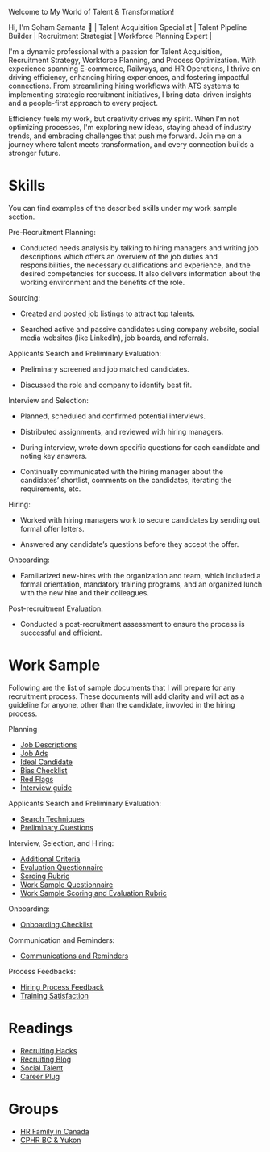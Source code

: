 Welcome to My World of Talent & Transformation!

Hi, I'm Soham Samanta 👋
| Talent Acquisition Specialist | Talent Pipeline Builder | Recruitment Strategist | Workforce Planning Expert | 

I'm a dynamic professional with a passion for Talent Acquisition, Recruitment Strategy, Workforce Planning, and Process Optimization. With experience spanning E-commerce, Railways, and HR Operations, I thrive on driving efficiency, enhancing hiring experiences, and fostering impactful connections. From streamlining hiring workflows with ATS systems to implementing strategic recruitment initiatives, I bring data-driven insights and a people-first approach to every project.

Efficiency fuels my work, but creativity drives my spirit. When I'm not optimizing processes, I'm exploring new ideas, staying ahead of industry trends, and embracing challenges that push me forward. Join me on a journey where talent meets transformation, and every connection builds a stronger future.

# Skills

You can find examples of the described skills under my work sample section.

Pre-Recruitment Planning: 

* Conducted needs analysis by talking to hiring managers and writing job descriptions which offers an overview of the job duties and responsibilities, the necessary qualifications and experience, and the 
  desired competencies for success. It also delivers information about the working environment and the benefits of the role.

Sourcing:

* Created and posted job listings to attract top talents.

* Searched active and passive candidates using company website, social media websites (like LinkedIn), job boards, and referrals.
   
Applicants Search and Preliminary Evaluation:

* Preliminary screened and job matched candidates. 
   
* Discussed the role and company to identify best fit.

Interview and Selection:

* Planned, scheduled and confirmed potential interviews.

* Distributed assignments, and reviewed with hiring managers. 

* During interview, wrote down specific questions for each candidate and noting key answers.

* Continually communicated with the hiring manager about the candidates’ shortlist, comments on the candidates, iterating the requirements, etc.

Hiring:

* Worked with hiring managers work to secure candidates by sending out formal offer letters.

* Answered any candidate’s questions before they accept the offer.

Onboarding:

* Familiarized new-hires with the organization and team, which included a formal orientation, mandatory training programs, and an organized lunch with the new hire and their colleagues. 

Post-recruitment Evaluation:

* Conducted a post-recruitment assessment to ensure the process is successful and efficient.

# Work Sample

Following are the list of sample documents that I will prepare for any recruitment process. These documents will add clarity and will act as a guideline for anyone, other than the candidate, invovled in the hiring process.

Planning

* [Job Descriptions](https://docs.google.com/document/d/14mk_dv5kgI_quutXavEvmjUv-h7mVoV_/edit?usp=drive_link&ouid=111857743893046045522&rtpof=true&sd=true)
* [Job Ads](https://docs.google.com/document/d/1FekkRZYyeOWihNBKitFEL8nIWM5507TF/edit?usp=drive_link&ouid=111857743893046045522&rtpof=true&sd=true)
* [Ideal Candidate](https://docs.google.com/document/d/1VKvYqALZA_iafClBvoNywlGNPa9oEIMI/edit?usp=drive_link&ouid=111857743893046045522&rtpof=true&sd=true)
* [Bias Checklist](https://docs.google.com/document/d/1vka7AQIq6X-TLYTplwOasIgH2mAIhSDX/edit?usp=sharing&ouid=111857743893046045522&rtpof=true&sd=true)
* [Red Flags](https://docs.google.com/document/d/1WppL4eVIPwtkeBQdfDbz7VKmql0q72f_/edit?usp=drive_link&ouid=111857743893046045522&rtpof=true&sd=true)
* [Interview guide](https://docs.google.com/document/d/1-E0zyUy5v0TAkF6oEws8HoRZ4H7diVuR/edit?usp=drive_link&ouid=111857743893046045522&rtpof=true&sd=true)

Applicants Search and Preliminary Evaluation:

* [Search Techniques](https://docs.google.com/document/d/12UWM91tOz8LlM7bL-EawhB7DXF5wBOCk/edit?usp=drive_link&ouid=111857743893046045522&rtpof=true&sd=true)
* [Preliminary Questions](https://docs.google.com/document/d/1xIfHC-ZDC4pRINIq_4WF1jZqPsumj0dw/edit?usp=drive_link&ouid=111857743893046045522&rtpof=true&sd=true)

Interview, Selection, and Hiring:

* [Additional Criteria](https://docs.google.com/document/d/1jMHn5ipOJfveiPyBF8E8AwNhgVzklw51/edit?usp=drive_link&ouid=111857743893046045522&rtpof=true&sd=true)
* [Evaluation Questionnaire](https://docs.google.com/document/d/175LZe_PeVXtWp1sJgJRjWYscerrKqnLR/edit?usp=drive_link&ouid=111857743893046045522&rtpof=true&sd=true)
* [Scroing Rubric](https://docs.google.com/spreadsheets/d/1OTGBPFf18miRD6JdCMk7d4nB08g01Fsd/edit?usp=drive_link&ouid=111857743893046045522&rtpof=true&sd=true)
* [Work Sample Questionnaire](https://docs.google.com/document/d/1ZHzvSE1hIL4-QZYH7Z-73AQKse5K6co2/edit?usp=drive_link&ouid=111857743893046045522&rtpof=true&sd=true)
* [Work Sample Scoring and Evaluation Rubric](https://docs.google.com/spreadsheets/d/10AYgO8sJsUVc16coz0Bbp6wrQGbW-_wQ/edit?usp=drive_link&ouid=111857743893046045522&rtpof=true&sd=true)

Onboarding:

* [Onboarding Checklist](https://docs.google.com/document/d/1uWDF-bK35VbPPHEhhPh5fsbMYOwb0Kez/edit?usp=drive_link&ouid=111857743893046045522&rtpof=true&sd=true)

Communication and Reminders:

* [Communications and Reminders](https://docs.google.com/document/d/1jA44a1pTLR9ftDbp5cpOCUE4SNCikLXY/edit?usp=drive_link&ouid=111857743893046045522&rtpof=true&sd=true)

Process Feedbacks:

* [Hiring Process Feedback](https://docs.google.com/document/d/1VN1r4xM-tCpp43WsO2pDNAnPX6pF_AAw/edit?usp=drive_link&ouid=111857743893046045522&rtpof=true&sd=true)
* [Training Satisfaction](https://docs.google.com/document/d/1uEBJzQrFPdqSvY_hATxVmg4pcf6UryUm/edit?usp=drive_link&ouid=111857743893046045522&rtpof=true&sd=true)

# Readings

* [Recruiting Hacks](https://www.smartrecruiters.com/blog/category/recruiting-hacks/)
* [Recruiting Blog](https://www.greenhouse.com/blog)
* [Social Talent](https://www.socialtalent.com/blog)
* [Career Plug](https://www.careerplug.com/blog/)

# Groups

* [HR Family in Canada](https://www.linkedin.com/groups/10484036/)
* [CPHR BC & Yukon](https://www.linkedin.com/groups/71802/)
